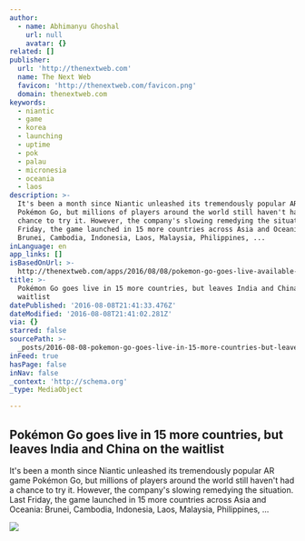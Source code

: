 ```yaml
---
author:
  - name: Abhimanyu Ghoshal
    url: null
    avatar: {}
related: []
publisher:
  url: 'http://thenextweb.com'
  name: The Next Web
  favicon: 'http://thenextweb.com/favicon.png'
  domain: thenextweb.com
keywords:
  - niantic
  - game
  - korea
  - launching
  - uptime
  - pok
  - palau
  - micronesia
  - oceania
  - laos
description: >-
  It's been a month since Niantic unleashed its tremendously popular AR game
  Pokémon Go, but millions of players around the world still haven't had a
  chance to try it. However, the company's slowing remedying the situation. Last
  Friday, the game launched in 15 more countries across Asia and Oceania:
  Brunei, Cambodia, Indonesia, Laos, Malaysia, Philippines, ...
inLanguage: en
app_links: []
isBasedOnUrl: >-
  http://thenextweb.com/apps/2016/08/08/pokemon-go-goes-live-available-in-15-more-countries-but-leaves-india-and-china-on-the-waitlist/
title: >-
  Pokémon Go goes live in 15 more countries, but leaves India and China on the
  waitlist
datePublished: '2016-08-08T21:41:33.476Z'
dateModified: '2016-08-08T21:41:02.281Z'
via: {}
starred: false
sourcePath: >-
  _posts/2016-08-08-pokemon-go-goes-live-in-15-more-countries-but-leaves-india.md
inFeed: true
hasPage: false
inNav: false
_context: 'http://schema.org'
_type: MediaObject

---
```

<article style=""><h1>Pokémon Go goes live in 15 more countries, but leaves India and China on the waitlist</h1><p>It's been a month since Niantic unleashed its tremendously popular AR game Pokémon Go, but millions of players around the world still haven't had a chance to try it. However, the company's slowing remedying the situation. Last Friday, the game launched in 15 more countries across Asia and Oceania: Brunei, Cambodia, Indonesia, Laos, Malaysia, Philippines, ...</p><img src="http://cdn1.tnwcdn.com/wp-content/blogs.dir/1/files/2016/07/Pokemon-Go.jpg" /></article>
